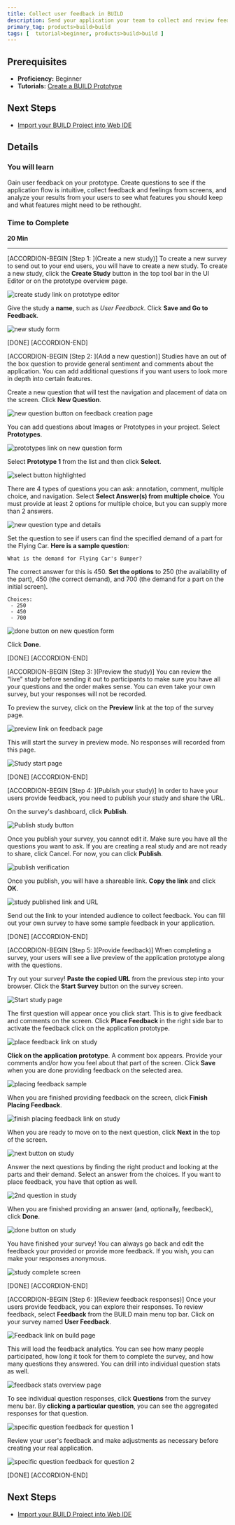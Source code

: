 ```yaml
---
title: Collect user feedback in BUILD
description: Send your application your team to collect and review feedback from BUILD
primary_tag: products>build>build
tags: [  tutorial>beginner, products>build>build ]
---
```


## Prerequisites  
 - **Proficiency:** Beginner
 - **Tutorials:** [Create a BUILD Prototype](http://www.sap.com/developer/tutorials/build-create-prototype.html)


## Next Steps
 - [Import your BUILD Project into Web IDE](http://www.sap.com/developer/tutorials/build-import-webide.html)

## Details
### You will learn  
Gain user feedback on your prototype. Create questions to see if the application flow is intuitive, collect feedback and feelings from screens, and analyze your results from your users to see what features you should keep and what features might need to be rethought.


### Time to Complete
**20 Min**

---

[ACCORDION-BEGIN [Step 1: ](Create a new study)]
To create a new survey to send out to your end users, you will have to create a new study. To create a new study, click the **Create Study** button in the top tool bar in the UI Editor or on the prototype overview page.

![create study link on prototype editor](1.png)

Give the study a **name**, such as _User Feedback_. Click **Save and Go to Feedback**.

 ![new study form](2.png)

[DONE]
[ACCORDION-END]

[ACCORDION-BEGIN [Step 2: ](Add a new question)]
Studies have an out of the box question to provide general sentiment and comments about the application. You can add additional questions if you want users to look more in depth into certain features.

Create a new question that will test the navigation and placement of data on the screen. Click **New Question**.

![new question button on feedback creation page](3.png)

You can add questions about Images or Prototypes in your project. Select **Prototypes**.

![prototypes link on new question form](4.png)

Select **Prototype 1** from the list and then click **Select**.

![select button highlighted](5.png)

There are 4 types of questions you can ask: annotation, comment, multiple choice, and navigation. Select **Select Answer(s) from multiple choice**. You must provide at least 2 options for multiple choice, but you can supply more than 2 answers.

![new question type and details](6.png)

Set the question to see if users can find the specified demand of a part for the Flying Car. **Here is a sample question**:

```
What is the demand for Flying Car's Bumper?
```

The correct answer for this is 450. **Set the options** to 250 (the availability of the part), 450 (the correct demand), and 700 (the demand for a part on the initial screen).

```
Choices:
 - 250
 - 450
 - 700
```

![done button on new question form](7.png)

Click **Done**.


[DONE]
[ACCORDION-END]


[ACCORDION-BEGIN [Step 3: ](Preview the study)]
You can review the "live" study before sending it out to participants to make sure you have all your questions and the order makes sense. You can even take your own survey, but your responses will not be recorded.

To preview the survey, click on the **Preview** link at the top of the survey page.

![preview link on feedback page](8.png)

This will start the survey in preview mode. No responses will recorded from this page.

![Study start page](9.png)

[DONE]
[ACCORDION-END]

[ACCORDION-BEGIN [Step 4: ](Publish your study)]
In order to have your users provide feedback, you need to publish your study and share the URL.

On the survey's dashboard, click **Publish**.

![Publish study button](17.png)

Once you publish your survey, you cannot edit it. Make sure you have all the questions you want to ask. If you are creating a real study and are not ready to share, click Cancel. For now, you can click **Publish**.

![publish verification](18.png)

Once you publish, you will have a shareable link. **Copy the link** and click **OK**.

![study published link and URL](19.png)

Send out the link to your intended audience to collect feedback. You can fill out your own survey to have some sample feedback in your application.

[DONE]
[ACCORDION-END]

[ACCORDION-BEGIN [Step 5: ](Provide feedback)]
When completing a survey, your users will see a live preview of the application prototype along with the questions.

Try out your survey! **Paste the copied URL** from the previous step into your browser. Click the **Start Survey** button on the survey screen.

![Start study page](9.png)

The first question will appear once you click start. This is to give feedback and comments on the screen. Click **Place Feedback** in the right side bar to activate the feedback click on the application prototype.

![place feedback link on study](10.png)

**Click on the application prototype**. A comment box appears. Provide your comments and/or how you feel about that part of the screen. Click **Save** when you are done providing feedback on the selected area.

![placing feedback sample](11.png)

When you are finished providing feedback on the screen, click **Finish Placing Feedback**.

![finish placing feedback link on study](12.png)

When you are ready to move on to the next question, click **Next** in the top of the screen.

![next button on study](13.png)

Answer the next questions by finding the right product and looking at the parts and their demand. Select an answer from the choices. If you want to place feedback, you have that option as well.

![2nd question in study](14.png)

When you are finished providing an answer (and, optionally, feedback), click **Done**.

![done button on study](15.png)

You have finished your survey! You can always go back and edit the feedback your provided or provide more feedback. If you wish, you can make your responses anonymous.

![study complete screen](16.png)

[DONE]
[ACCORDION-END]

[ACCORDION-BEGIN [Step 6: ](Review feedback responses)]
Once your users provide feedback, you can explore their responses. To review feedback, select **Feedback** from the BUILD main menu top bar. Click on your survey named **User Feedback**.

![Feedback link on build page](20.png)

This will load the feedback analytics. You can see how many people participated, how long it took for them to complete the survey, and how many questions they answered. You can drill into individual question stats as well.

![feedback stats overview page](21.png)

To see individual question responses, click **Questions** from the survey menu bar. By **clicking a particular question**, you can see the aggregated responses for that question.

![specific question feedback for question 1](22.png)

Review your user's feedback and make adjustments as necessary before creating your real application.

![specific question feedback for question 2](23.png)


[DONE]
[ACCORDION-END]




## Next Steps
- [Import your BUILD Project into Web IDE](http://www.sap.com/developer/tutorials/build-import-webide.html)
